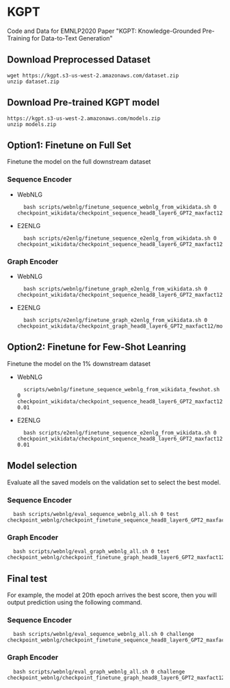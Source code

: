 # KGPT
Code and Data for EMNLP2020 Paper "KGPT: Knowledge-Grounded Pre-Training for Data-to-Text Generation"



## Download Preprocessed Dataset
```
wget https://kgpt.s3-us-west-2.amazonaws.com/dataset.zip
unzip dataset.zip
```

## Download Pre-trained KGPT model
```
https://kgpt.s3-us-west-2.amazonaws.com/models.zip
unzip models.zip
```

## Option1: Finetune on Full Set
Finetune the model on the full downstream dataset
### Sequence Encoder
  - WebNLG
    ```
      bash scripts/webnlg/finetune_sequence_webnlg_from_wikidata.sh 0 checkpoint_wikidata/checkpoint_sequence_head8_layer6_GPT2_maxfact12/model_ep14.pt
    ```
  - E2ENLG
    ```
      bash scripts/e2enlg/finetune_sequence_e2enlg_from_wikidata.sh 0 checkpoint_wikidata/checkpoint_sequence_head8_layer6_GPT2_maxfact12/model_ep14.pt
    ```
### Graph Encoder
  - WebNLG
    ```
      bash scripts/webnlg/finetune_graph_e2enlg_from_wikidata.sh 0 checkpoint_wikidata/checkpoint_sequence_head8_layer6_GPT2_maxfact12/model_ep14.pt
    ```
  - E2ENLG
    ```
      bash scripts/e2enlg/finetune_graph_e2enlg_from_wikidata.sh 0 checkpoint_wikidata/checkpoint_graph_head8_layer6_GPT2_maxfact12/model_ep14.pt
    ```

## Option2: Finetune for Few-Shot Leanring
Finetune the model on the 1% downstream dataset
- WebNLG
  ```
    scripts/webnlg/finetune_sequence_webnlg_from_wikidata_fewshot.sh 0 checkpoint_wikidata/checkpoint_sequence_head8_layer6_GPT2_maxfact12/model_ep14.pt 0.01
  ```
- E2ENLG
  ```
    bash scripts/e2enlg/finetune_sequence_e2enlg_from_wikidata.sh 0 checkpoint_wikidata/checkpoint_sequence_head8_layer6_GPT2_maxfact12/model_ep14.pt 0.01
  ```
  
## Model selection
Evaluate all the saved models on the validation set to select the best model.
### Sequence Encoder
  ```
    bash scripts/webnlg/eval_sequence_webnlg_all.sh 0 test checkpoint_webnlg/checkpoint_finetune_sequence_head8_layer6_GPT2_maxfact12/
  ```
### Graph Encoder
  ```
    bash scripts/webnlg/eval_graph_webnlg_all.sh 0 test checkpoint_webnlg/checkpoint_finetune_graph_head8_layer6_GPT2_maxfact12/
  ```

## Final test
For example, the model at 20th epoch arrives the best score, then you will output prediction using the following command.
### Sequence Encoder
  ```
    bash scripts/webnlg/eval_sequence_webnlg_all.sh 0 challenge checkpoint_webnlg/checkpoint_finetune_sequence_head8_layer6_GPT2_maxfact12/model_ep20.pt
  ```
### Graph Encoder
  ```
    bash scripts/webnlg/eval_graph_webnlg_all.sh 0 challenge checkpoint_webnlg/checkpoint_finetune_graph_head8_layer6_GPT2_maxfact12/model_ep20.pt
  ```
